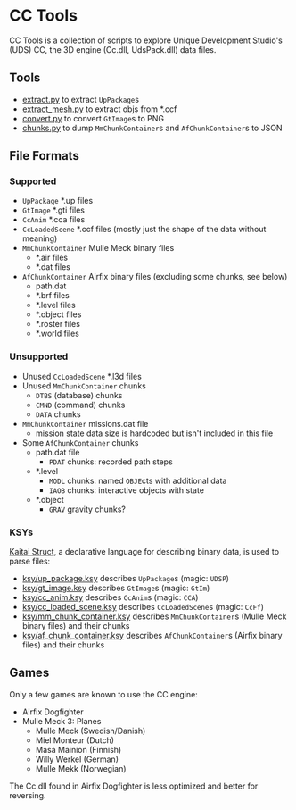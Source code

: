 # CC Tools

CC Tools is a collection of scripts to explore Unique Development Studio's (UDS)
CC, the 3D engine (Cc.dll, UdsPack.dll) data files.

## Tools

- [extract.py](./extract.py) to extract `UpPackage`s
- [extract_mesh.py](./extract_mesh.py) to extract objs from *.ccf
- [convert.py](./convert.py) to convert `GtImage`s to PNG
- [chunks.py](./chunks.py) to dump `MmChunkContainer`s and `AfChunkContainer`s to JSON

## File Formats

### Supported

  - `UpPackage` *.up files
  - `GtImage` *.gti files
  - `CcAnim` *.cca files
  - `CcLoadedScene` *.ccf files (mostly just the shape of the data without meaning)
  - `MmChunkContainer` Mulle Meck binary files
    - *.air files
    - *.dat files
  - `AfChunkContainer` Airfix binary files (excluding some chunks, see below)
    - path.dat
    - *.brf files
    - *.level files
    - *.object files
    - *.roster files
    - *.world files

### Unsupported

  - Unused `CcLoadedScene` *.l3d files
  - Unused `MmChunkContainer` chunks
    - `DTBS` (database) chunks
    - `CMND` (command) chunks
    - `DATA` chunks
  - `MmChunkContainer` missions.dat file
    - mission state data size is hardcoded but isn't included in this file
  - Some `AfChunkContainer` chunks
    - path.dat file
      - `PDAT` chunks: recorded path steps
    - *.level
      - `MODL` chunks: named `OBJE`cts with additional data
      - `IAOB` chunks: interactive objects with state
    - *.object
      - `GRAV` gravity chunks?

### KSYs

[Kaitai Struct](https://github.com/kaitai-io/kaitai_struct), a declarative
language for describing binary data, is used to parse files:

  - [ksy/up_package.ksy](./ksy/up_package.ksy) describes `UpPackage`s (magic: `UDSP`)
  - [ksy/gt_image.ksy](./ksy/gt_image.ksy) describes `GtImage`s (magic: `GtIm`)
  - [ksy/cc_anim.ksy](./ksy/cc_anim.ksy) describes `CcAnim`s (magic: `CCA`)
  - [ksy/cc_loaded_scene.ksy](./ksy/cc_loaded_scene.ksy)
    describes `CcLoadedScene`s (magic: `CcFf`)
  - [ksy/mm_chunk_container.ksy](./ksy/mm_chunk_container.ksy)
    describes `MmChunkContainer`s (Mulle Meck binary files) and their chunks
  - [ksy/af_chunk_container.ksy](./ksy/af_chunk_container.ksy)
    describes `AfChunkContainer`s (Airfix binary files) and their chunks

## Games

Only a few games are known to use the CC engine:

  - Airfix Dogfighter
  - Mulle Meck 3: Planes
    - Mulle Meck (Swedish/Danish)
    - Miel Monteur (Dutch)
    - Masa Mainion (Finnish)
    - Willy Werkel (German)
    - Mulle Mekk (Norwegian)

The Cc.dll found in Airfix Dogfighter is less optimized and better for reversing.
